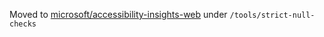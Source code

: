 Moved to [microsoft/accessibility-insights-web](https://github.com/microsoft/accessibility-insights-web) under `/tools/strict-null-checks`
